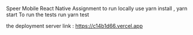 Speer Mobile React Native Assignment 
to run locally use yarn install , yarn start 
To run the tests run yarn test 

the deployment server link : https://c14b1d66.vercel.app
